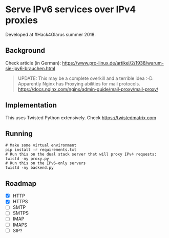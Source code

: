 # Serve IPv6 services over IPv4 proxies

Developed at #Hack4Glarus summer 2018.


## Background

Check article (in German):
https://www.pro-linux.de/artikel/2/1938/warum-sie-ipv6-brauchen.html

> UPDATE: This may be a complete overkill and a terrible idea :-D.
> Apparently Nginx has Proxying abilities for mail protocols.
> https://docs.nginx.com/nginx/admin-guide/mail-proxy/mail-proxy/

## Implementation

This uses Twisted Python extensively.
Check https://twistedmatrix.com


## Running

    # Make some virtual environment
    pip install -r requirements.txt
    # Run this on the dual stack server that will proxy IPv4 requests:
    twistd -ny proxy.py
    # Run this on the IPv6-only servers
    twistd -ny backend.py


## Roadmap

- [X] HTTP
- [X] HTTPS
- [ ] SMTP
- [ ] SMTPS
- [ ] IMAP
- [ ] IMAPS
- [ ] SIP?
